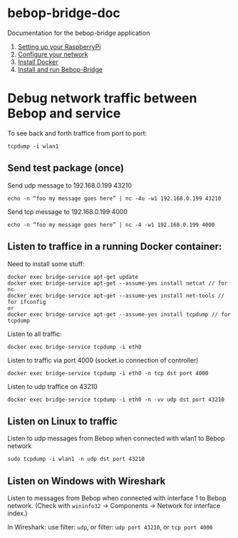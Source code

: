 # bebop-bridge-doc

Documentation for the bebop-bridge application

1. [Setting up your RaspberryPi](https://github.com/jrgenerative/bebop-bridge-doc/blob/master/pi-installation.md)
2. [Configure your network](https://github.com/jrgenerative/bebop-bridge-doc/blob/master/pi-wifi-configuration.md)
3. [Install Docker](https://github.com/jrgenerative/bebop-bridge-doc/blob/master/pi-docker-installation.md)
4. [Install and run Bebop-Bridge](https://github.com/jrgenerative/bebop-bridge-doc/blob/master/pi-bebop-bridge-installation.md)

# Debug network traffic between Bebop and service

To see back and forth traffice from port to port:

```
tcpdump -i wlan1 
```


## Send test package (once)

Send udp message to 192.168.0.199 43210

`echo -n “foo my message goes here” | nc -4u -w1 192.168.0.199 43210`

Send tcp message to 192.168.0.199 4000

`echo -n “foo my message goes here” | nc -4 -w1 192.168.0.199 4000`

## Listen to traffice in a running Docker container:

Need to install some stuff:
```
docker exec bridge-service apt-get update
docker exec bridge-service apt-get --assume-yes install netcat // for nc
docker exec bridge-service apt-get --assume-yes install net-tools // for ifconfig
or
docker exec bridge-service apt-get --assume-yes install tcpdump // for tcpdump
```

Listen to all traffic:

`docker exec bridge-service tcpdump -i eth0`

Listen to traffic via port 4000 (socket.io connection of controller)

`docker exec bridge-service tcpdump -i eth0 -n tcp dst port 4000`

Listen to udp traffice on 43210

`docker exec bridge-service tcpdump -i eth0 -n -vv udp dst port 43210`

## Listen on Linux to traffic

Listen to udp messages from Bebop when connected with wlan1 to Bebop network

`sudo tcpdump -i wlan1 -n udp dst port 43210`

## Listen on Windows with Wireshark 

Listen to messages from Bebop when connected with interface 1 to Bebop network. (Check with `wininfo32` -> Components -> Network for interface index.)

In Wireshark: use filter: `udp`, or filter: `udp port 43210`, or `tcp port 4000`



